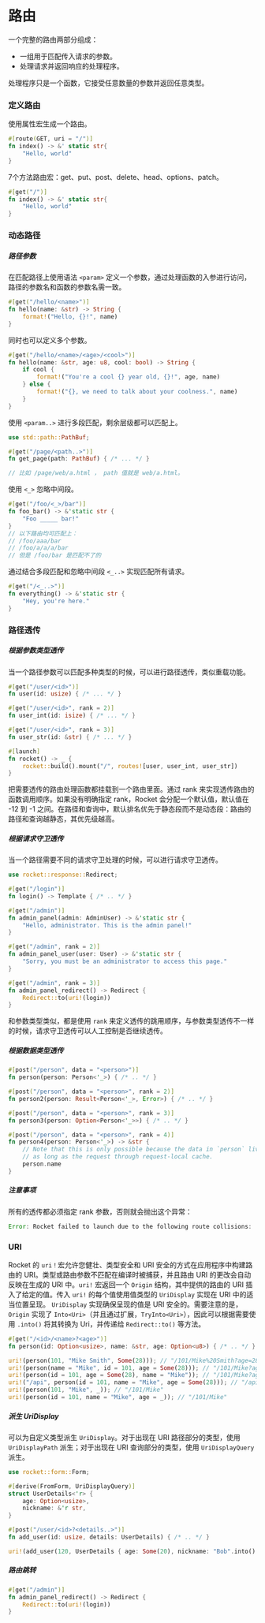 # 路由

一个完整的路由两部分组成：

- 一组用于匹配传入请求的参数。
- 处理请求并返回响应的处理程序。

处理程序只是一个函数，它接受任意数量的参数并返回任意类型。

### 定义路由

使用属性宏生成一个路由。

```rust
#[route(GET, uri = "/")]
fn index() -> &' static str{
    "Hello, world"
}
```

7个方法路由宏：get、put、post、delete、head、options、patch。

```rust
#[get("/")]
fn index() -> &' static str{
    "Hello, world"
}
```

### 动态路径

##### 路径参数

在匹配路径上使用语法 `<param>` 定义一个参数，通过处理函数的入参进行访问，路径的参数名和函数的参数名需一致。

```rust
#[get("/hello/<name>")]
fn hello(name: &str) -> String {
    format!("Hello, {}!", name)
}
```

同时也可以定义多个参数。

```rust
#[get("/hello/<name>/<age>/<cool>")]
fn hello(name: &str, age: u8, cool: bool) -> String {
    if cool {
        format!("You're a cool {} year old, {}!", age, name)
    } else {
        format!("{}, we need to talk about your coolness.", name)
    }
}
```

使用 `<param..>` 进行多段匹配，剩余层级都可以匹配上。

```rust
use std::path::PathBuf;

#[get("/page/<path..>")]
fn get_page(path: PathBuf) { /* ... */ }

// 比如 /page/web/a.html ， path 值就是 web/a.html。
```

使用 `<_>` 忽略中间段。

```rust
#[get("/foo/<_>/bar")]
fn foo_bar() -> &'static str {
    "Foo _____ bar!"
}
// 以下路由均可匹配上：
// /foo/aaa/bar
// /foo/a/a/a/bar
// 但是 /foo/bar 是匹配不了的
```

通过结合多段匹配和忽略中间段 `<_..>` 实现匹配所有请求。

```rust
#[get("/<_..>")]
fn everything() -> &'static str {
    "Hey, you're here."
}
```

### 路径透传

##### 根据参数类型透传

当一个路径参数可以匹配多种类型的时候，可以进行路径透传，类似重载功能。

```rust
#[get("/user/<id>")]
fn user(id: usize) { /* ... */ }

#[get("/user/<id>", rank = 2)]
fn user_int(id: isize) { /* ... */ }

#[get("/user/<id>", rank = 3)]
fn user_str(id: &str) { /* ... */ }

#[launch]
fn rocket() -> _ {
    rocket::build().mount("/", routes![user, user_int, user_str])
}
```

把需要透传的路由处理函数都挂载到一个路由里面。通过 rank 来实现透传路由的函数调用顺序。如果没有明确指定 rank，Rocket 会分配一个默认值，默认值在 -12 到 -1 之间。在路径和查询中，默认排名优先于静态段而不是动态段：路由的路径和查询越静态，其优先级越高。

##### 根据请求守卫透传

当一个路径需要不同的请求守卫处理的时候，可以进行请求守卫透传。

```rust
use rocket::response::Redirect;

#[get("/login")]
fn login() -> Template { /* .. */ }

#[get("/admin")]
fn admin_panel(admin: AdminUser) -> &'static str {
    "Hello, administrator. This is the admin panel!"
}

#[get("/admin", rank = 2)]
fn admin_panel_user(user: User) -> &'static str {
    "Sorry, you must be an administrator to access this page."
}

#[get("/admin", rank = 3)]
fn admin_panel_redirect() -> Redirect {
    Redirect::to(uri!(login))
}
```

和参数类型类似，都是使用 `rank` 来定义透传的跳用顺序，与参数类型透传不一样的时候，请求守卫透传可以人工控制是否继续透传。

##### 根据数据类型透传

```rust
#[post("/person", data = "<person>")]
fn person(person: Person<'_>) { /* .. */ }

#[post("/person", data = "<person>", rank = 2)]
fn person2(person: Result<Person<'_>, Error>) { /* .. */ }

#[post("/person", data = "<person>", rank = 3)]
fn person3(person: Option<Person<'_>>) { /* .. */ }

#[post("/person", data = "<person>", rank = 4)]
fn person4(person: Person<'_>) -> &str {
    // Note that this is only possible because the data in `person` live
    // as long as the request through request-local cache.
    person.name
}
```

##### 注意事项

所有的透传都必须指定 rank 参数，否则就会抛出这个异常：

```rust
Error: Rocket failed to launch due to the following route collisions:
```

### URI

Rocket 的 `uri！`宏允许您健壮、类型安全和 URI 安全的方式在应用程序中构建路由的 URI。类型或路由参数不匹配在编译时被捕获，并且路由 URI 的更改会自动反映在生成的 URI 中。`uri!` 宏返回一个 `Origin` 结构，其中提供的路由的 URI 插入了给定的值。传入 `uri!` 的每个值使用值类型的 `UriDisplay` 实现在 URI 中的适当位置呈现。 `UriDisplay` 实现确保呈现的值是 URI 安全的。需要注意的是，`Origin` 实现了 `Into<Uri>`（并且通过扩展，`TryInto<Uri>`），因此可以根据需要使用 `.into()` 将其转换为 Uri，并传递给 `Redirect::to()` 等方法。

```rust
#[get("/<id>/<name>?<age>")]
fn person(id: Option<usize>, name: &str, age: Option<u8>) { /* .. */ }

uri!(person(101, "Mike Smith", Some(28))); // "/101/Mike%20Smith?age=28"
uri!(person(name = "Mike", id = 101, age = Some(28))); // "/101/Mike?age=28"
uri!(person(id = 101, age = Some(28), name = "Mike")); // "/101/Mike?age=28"
uri!("/api", person(id = 101, name = "Mike", age = Some(28))); // "/api/101/Mike?age=28"
uri!(person(101, "Mike", _)); // "/101/Mike"
uri!(person(id = 101, name = "Mike", age = _)); // "/101/Mike"
```

##### 派生 UriDisplay

可以为自定义类型派生 `UriDisplay`。对于出现在 URI 路径部分的类型，使用 `UriDisplayPath` 派生；对于出现在 URI 查询部分的类型，使用 `UriDisplayQuery` 派生。

```rust
use rocket::form::Form;

#[derive(FromForm, UriDisplayQuery)]
struct UserDetails<'r> {
    age: Option<usize>,
    nickname: &'r str,
}

#[post("/user/<id>?<details..>")]
fn add_user(id: usize, details: UserDetails) { /* .. */ }

uri!(add_user(120, UserDetails { age: Some(20), nickname: "Bob".into() })); // "/user/120?age=20&nickname=Bob"
```

##### 路由跳转

```rust
#[get("/admin")]
fn admin_panel_redirect() -> Redirect {
    Redirect::to(uri!(login))
}
```
